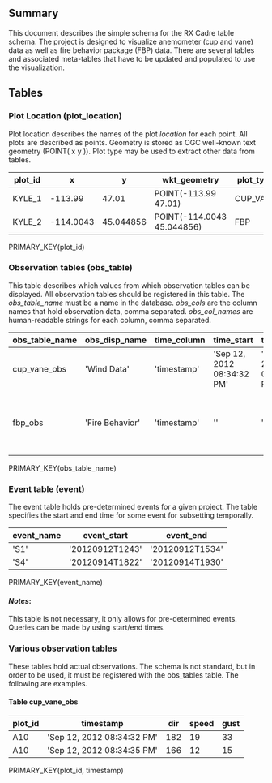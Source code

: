 <!--

 * Name:     table_design.md
 * Project:  RX Cadre Data Visualization
 * Purpose:  Table descriptions
 * Author:   Kyle Shannon <kyle@pobox.com>

This is free and unencumbered software released into the public domain.

Anyone is free to copy, modify, publish, use, compile, sell, or
distribute this software, either in source code form or as a compiled
binary, for any purpose, commercial or non-commercial, and by any
means.

In jurisdictions that recognize copyright laws, the author or authors
of this software dedicate any and all copyright interest in the
software to the public domain. We make this dedication for the benefit
of the public at large and to the detriment of our heirs and
successors. We intend this dedication to be an overt act of
relinquishment in perpetuity of all present and future rights to this
software under copyright law.

THE SOFTWARE IS PROVIDED "AS IS", WITHOUT WARRANTY OF ANY KIND,
EXPRESS OR IMPLIED, INCLUDING BUT NOT LIMITED TO THE WARRANTIES OF
MERCHANTABILITY, FITNESS FOR A PARTICULAR PURPOSE AND NONINFRINGEMENT.
IN NO EVENT SHALL THE AUTHORS BE LIABLE FOR ANY CLAIM, DAMAGES OR
OTHER LIABILITY, WHETHER IN AN ACTION OF CONTRACT, TORT OR OTHERWISE,
ARISING FROM, OUT OF OR IN CONNECTION WITH THE SOFTWARE OR THE USE OR
OTHER DEALINGS IN THE SOFTWARE.

For more information, please refer to <http://unlicense.org/>

-->

## Summary

This document describes the simple schema for the RX Cadre table schema.  The
project is designed to visualize anemometer (cup and vane) data as well as fire
behavior package (FBP) data.  There are several tables and associated
meta-tables that have to be updated and populated to use the visualization.

## Tables

### Plot Location (plot\_location)

Plot location describes the names of the plot _location_ for each point.  All
plots are described as points.  Geometry is stored as OGC well-known text
geometry (POINT( x y )).  Plot type may be used to extract other data from
tables.

| plot\_id | x         | y         | wkt\_geometry              | plot\_type |
| -------- | --------- | ----------| -------------------------- | ---------- |
| KYLE\_1  | -113.99   | 47.01     | POINT(-113.99 47.01)       | CUP\_VANE  |
| KYLE\_2  | -114.0043 | 45.044856 | POINT(-114.0043 45.044856) | FBP        |

PRIMARY\_KEY(plot\_id)

### Observation tables (obs\_table)

This table describes which values from which observation tables can be
displayed.  All observation tables should be registered in this table.  The
_obs\_table\_name_ must be a name in the database.  _obs\_cols_ are the column
names that hold observation data, comma separated.  _obs\_col\_names_ are
human-readable strings for each column, comma separated.

| obs\_table\_name | obs\_disp\_name | time\_column | time\_start                | time\_end                  | obs\_cols                 | obs\_col\_names                  |
| ---------------- | --------------- | ------------ | -------------------------- | -------------------------- | ------------------------- | -------------------------------- |
| cup\_vane\_obs   | 'Wind Data'     | 'timestamp'  | 'Sep 12, 2012 08:34:32 PM' | 'Sep 12, 2012 08:34:35 PM' |'dir,speed,gust'          | 'Direction,Speed(mph),Gust(mph)' |
| fbp\_obs         | 'Fire Behavior' | 'timestamp'  | ''                         | ''                         |'tmp,ksh,ksv,mtr,mtt,nar' | 'Temperature(C),Horizontal Wind Speed(m/s),Vertical Wind Speed(m/s),Medtherm Radiant Flux(kw/m^2),Medtherm Total Heat Flux(kw/m^2),Narrow Angle Radiometer(kw/m^2)' |

PRIMARY\_KEY(obs\_table\_name)

### Event table (event)

The event table holds pre-determined events for a given project.  The table
specifies the start and end time for some event for subsetting temporally.

| event\_name | event\_start    | event\_end      |
| ----------- | --------------- | --------------- |
| 'S1'        | '20120912T1243' | '20120912T1534' |
| 'S4'        | '20120914T1822' | '20120914T1930' |


PRIMARY\_KEY(event\_name)

#### _Notes_\:

This table is not necessary, it only allows for pre-determined events.  Queries
can be made by using start/end times.

### Various observation tables

These tables hold actual observations.  The schema is not standard, but in
order to be used, it must be registered with the obs\_tables table.  The
following are examples.

#### Table cup\_vane\_obs

| plot\_id | timestamp                  | dir | speed | gust |
| -------- | -------------------------- | --- | ----- | ---- |
| A10      | 'Sep 12, 2012 08:34:32 PM' | 182 | 19    | 33   |
| A10      | 'Sep 12, 2012 08:34:35 PM' | 166 | 12    | 15   |

PRIMARY\_KEY(plot\_id, timestamp)
